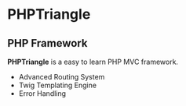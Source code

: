 # PHPTriangle
## PHP Framework

**PHPTriangle** is a easy to learn PHP MVC framework.

- Advanced Routing System
- Twig Templating Engine
- Error Handling
